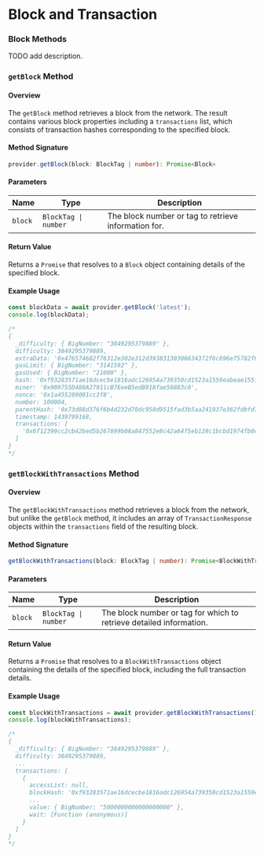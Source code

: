 # Block and Transaction

### Block Methods

TODO add description.

### `getBlock` Method

#### Overview

The `getBlock` method retrieves a block from the network. The result contains various block properties including a `transactions` list, which consists of transaction hashes corresponding to the specified block.

#### Method Signature

```typescript
provider.getBlock(block: BlockTag | number): Promise<Block>
```

#### Parameters

| Name    | Type                 | Description                                          |
| ------- | -------------------- | ---------------------------------------------------- |
| `block` | `BlockTag \| number` | The block number or tag to retrieve information for. |

#### Return Value

Returns a `Promise` that resolves to a `Block` object containing details of the specified block.

#### Example Usage

```typescript
const blockData = await provider.getBlock('latest');
console.log(blockData);

/*
{
  _difficulty: { BigNumber: "3849295379889" },
  difficulty: 3849295379889,
  extraData: '0x476574682f76312e302e312d39383130306634372f6c696e75782f676f312e34',
  gasLimit: { BigNumber: "3141592" },
  gasUsed: { BigNumber: "21000" },
  hash: '0xf93283571ae16dcecbe1816adc126954a739350cd1523a1559eabeae155fbb63',
  miner: '0x909755D480A27911cB7EeeB5edB918fae50883c0',
  nonce: '0x1a455280001cc3f8',
  number: 100004,
  parentHash: '0x73d88d376f6b4d232d70dc950d9515fad3b5aa241937e362fdbfd74d1c901781',
  timestamp: 1439799168,
  transactions: [
    '0x6f12399cc2cb42bed5b267899b08a847552e8c42a64f5eb128c1bcbd1974fb0c'
  ]
}
*/
```

### `getBlockWithTransactions` Method

#### Overview

The `getBlockWithTransactions` method retrieves a block from the network, but unlike the `getBlock` method, it includes an array of `TransactionResponse` objects within the `transactions` field of the resulting block.

#### Method Signature

```typescript
getBlockWithTransactions(block: BlockTag | number): Promise<BlockWithTransactions>
```

#### Parameters

| Name    | Type                 | Description                                                         |
| ------- | -------------------- | ------------------------------------------------------------------- |
| `block` | `BlockTag \| number` | The block number or tag for which to retrieve detailed information. |

#### Return Value

Returns a `Promise` that resolves to a `BlockWithTransactions` object containing the details of the specified block, including the full transaction details.

#### Example Usage

```typescript
const blockWithTransactions = await provider.getBlockWithTransactions(100004);
console.log(blockWithTransactions);

/*
{
  _difficulty: { BigNumber: "3849295379889" },
  difficulty: 3849295379889,
  ...
  transactions: [
    {
      accessList: null,
      blockHash: '0xf93283571ae16dcecbe1816adc126954a739350cd1523a1559eabeae155fbb63',
      ...
      value: { BigNumber: "5000000000000000000" },
      wait: [Function (anonymous)]
    }
  ]
}
*/
```
